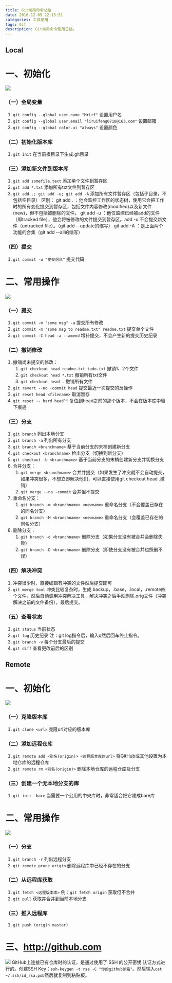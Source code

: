 ```yaml
---
title: Git常用命令总结
date: 2016-12-05 22:15:51
categories: 工具使用
tags: Git
description: Git常用命令使用总结。
---
```

## Local
# 一、初始化
![](http://i.imgur.com/z2LqJym.png)
### （一）全局变量
1. `git config --global user.name "MrLrf"` 设置用户名
2. `git config --global user.email "liruifeng0718@163.com"` 设置邮箱
3. `git config --global color.ui "always"` 设置颜色

### （二）初始化版本库
1. `git init` 在当前根目录下生成.git目录

### （三）添加新文件到版本库
1. `git add somefile.text` 添加单个文件到暂存区
2. `git add *.txt` 添加所有txt文件到暂存区
3. `git add .; git add -u; git add -A` 添加所有文件暂存区（包括子目录，不包括空目录）
	区别：
		git add . ：他会监控工作区的状态树，使用它会把工作时的所有变化提交到暂存区，包括文件内容修改(modified)以及新文件(new)，但不包括被删除的文件。
		git add -u ：他仅监控已经被add的文件（即tracked file），他会将被修改的文件提交到暂存区。add -u 不会提交新文件（untracked file）。（git add --update的缩写）
		git add -A ：是上面两个功能的合集（git add --all的缩写）

### （四）提交
1. `git commit -u "提交信息"` 提交代码

# 二、常用操作
![](http://i.imgur.com/RKjzUHs.png)
### （一）提交
1. `git commit -m "some msg" -a` 提交所有修改
2. `git commit -m "some msg to readme.txt" readme.txt` 提交单个文件
3. `git commit -C head -a --amend` 增补提交，不会产生新的提交历史纪录

### （二）撤销修改
1. 撤销尚未提交的修改：
	1. `git checkout head readme.txt todo.txt` 撤销1、2个文件
	2. `git checkout head *.txt` 撤销所有txt文件
	3. `git checkout head .` 撤销所有文件
2. `git revert --no -commit head` 提交最近一次提交的反操作
3. `git reset head <filename>` 取消暂存
4. `git reset -- hard head^^` 复位到head之前的那个版本，不会在版本库中留下痕迹

### （三）分支
1. `git branch` 列出本地分支
2. `git branch -a` 列出所有分支
3. `git branch <branchname>` 基于当前分支的末梢创建新分支
4. `git checkout <branchname>` 检出分支（切换到新分支）
5. `git checkout -b <branchname>` 基于当前分支的末梢创建新分支并切换分支
6. 合并分支：
	1. `git merge <branchname>` 合并并提交（如果发生了冲突就不会自动提交，如果冲突很多，不想立即解决他们，可以直接使用git checkout head .撤销）
	2. `git merge --no -commit` 合并但不提交
7. 重命名分支：
	1. `git branch -m <branchname> <newname>` 重命名分支（不会覆盖已存在的同名分支）
	2. `git branch -M <branchname> <newname>` 重命名分支（会覆盖已存在的同名分支）
8. 删除分支：
	1. `git branch -d <branchname>` 删除分支（如果分支没有被合并会删除失败）
	2. `git branch -D <branchname>` 删除分支（即使分支没有被合并也照删不误）

### （四）解决冲突
1. 冲突很少时，直接编辑有冲突的文件然后提交即可
2. `git merge tool` 冲突比较复杂时，生成.backup，.base，.local，.remote四个文件，然后自动调用冲突解决工具，解决冲突之后手动删除.orig文件（冲突解决之前的文件备份），最后提交。

### （五）查看状态
1. `git status` 当前状态
2. `git log` 历史纪录
	注：git log指令后，输入q然后回车终止指令。
3. `git branch -v` 每个分支最后的提交
4. `git diff` 查看更改前后的区别

## Remote
# 一、初始化
![](http://i.imgur.com/Zqchsu2.png)
### （一）克隆版本库
1. `git clone <url>` 克隆url对应的版本库

### （二）添加远程仓库
1. `git remote add <别名(origin)> <远程版本库的url>` 将GitHub或其他设置为本地仓库的远程仓库
2. `git remote rm <别名(origin)>` 删除本地仓库的远程仓库及分支

### （三）创建一个无本地分支的库
1. `git init -bare` 当需要一个公用的中央库时，非常适合把它建成bare库

# 二、常用操作
![](http://i.imgur.com/3UxRwXO.png)
### （一）分支
1. `git branch -r` 列出远程分支
2. `git remote prune origin` 删除远程库中已经不存在的分支

### （二）从远程库获取
1. `git fetch <远程版本库>` 例：`git fetch origin` 获取但不合并
2. `git pull` 获取并合并到当前本地分支

### （三）推入远程库
1. `git push (origin master)`

# 三、http://github.com
![](http://i.imgur.com/Q8UThby.png)
GitHub上连接已有仓库时的认证，是通过使用了 SSH 的公开密钥
认证方式进行的。创建SSH Key：`ssh-keygen -t rsa -C "你的github邮箱"`。然后输入`cat ~/.ssh/id_rsa.pub`然后就复制到粘贴板。

